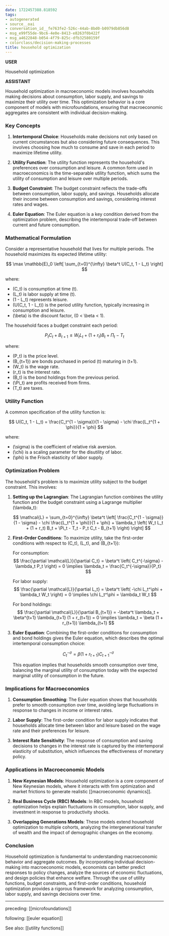 ```yaml
---
date: 1722457388.818592
tags:
- autogenerated
- source__oai
- conversation_id__fe763fe2-526c-44ab-8bd0-b0979db856d8
- msg_e99f55de-9bc6-4e0e-8413-e8263f0b422f
- msg_a4622848-b054-4f79-825c-dfb32580159f
- colorclass/decision-making-processes
title: household optimization
---
```


**USER**

Household optimization


**ASSISTANT**

Household optimization in macroeconomic models involves households making decisions about consumption, labor supply, and savings to maximize their utility over time. This optimization behavior is a core component of models with microfoundations, ensuring that macroeconomic aggregates are consistent with individual decision-making.

### Key Concepts

1. **Intertemporal Choice**:
   Households make decisions not only based on current circumstances but also considering future consequences. This involves choosing how much to consume and save in each period to maximize lifetime utility.

2. **Utility Function**:
   The utility function represents the household's preferences over consumption and leisure. A common form used in macroeconomics is the time-separable utility function, which sums the utility of consumption and leisure over multiple periods.

3. **Budget Constraint**:
   The budget constraint reflects the trade-offs between consumption, labor supply, and savings. Households allocate their income between consumption and savings, considering interest rates and wages.

4. **Euler Equation**:
   The Euler equation is a key condition derived from the optimization problem, describing the intertemporal trade-off between current and future consumption.

### Mathematical Formulation

Consider a representative household that lives for multiple periods. The household maximizes its expected lifetime utility:

$$
\max \mathbb{E}_0 \left[ \sum_{t=0}^{\infty} \beta^t U(C_t, 1 - L_t) \right]
$$

where:
- \(C_t\) is consumption at time \(t\).
- \(L_t\) is labor supply at time \(t\).
- \(1 - L_t\) represents leisure.
- \(U(C_t, 1 - L_t)\) is the period utility function, typically increasing in consumption and leisure.
- \(\beta\) is the discount factor, \(0 < \beta < 1\).

The household faces a budget constraint each period:

$$
P_t C_t + B_{t+1} \leq W_t L_t + (1 + r_t) B_t + \Pi_t - T_t
$$

where:
- \(P_t\) is the price level.
- \(B_{t+1}\) are bonds purchased in period \(t\) maturing in \(t+1\).
- \(W_t\) is the wage rate.
- \(r_t\) is the interest rate.
- \(B_t\) is the bond holdings from the previous period.
- \(\Pi_t\) are profits received from firms.
- \(T_t\) are taxes.

### Utility Function

A common specification of the utility function is:

$$
U(C_t, 1 - L_t) = \frac{C_t^{1 - \sigma}}{1 - \sigma} - \chi \frac{L_t^{1 + \phi}}{1 + \phi}
$$

where:
- \(\sigma\) is the coefficient of relative risk aversion.
- \(\chi\) is a scaling parameter for the disutility of labor.
- \(\phi\) is the Frisch elasticity of labor supply.

### Optimization Problem

The household's problem is to maximize utility subject to the budget constraint. This involves:

1. **Setting up the Lagrangian**:
   The Lagrangian function combines the utility function and the budget constraint using a Lagrange multiplier \(\lambda_t\):

   $$
   \mathcal{L} = \sum_{t=0}^{\infty} \beta^t \left[ \frac{C_t^{1 - \sigma}}{1 - \sigma} - \chi \frac{L_t^{1 + \phi}}{1 + \phi} + \lambda_t \left( W_t L_t + (1 + r_t) B_t + \Pi_t - T_t - P_t C_t - B_{t+1} \right) \right]
   $$

2. **First-Order Conditions**:
   To maximize utility, take the first-order conditions with respect to \(C_t\), \(L_t\), and \(B_{t+1}\):

   For consumption:
   $$
   \frac{\partial \mathcal{L}}{\partial C_t} = \beta^t \left( C_t^{-\sigma} - \lambda_t P_t \right) = 0 \implies \lambda_t = \frac{C_t^{-\sigma}}{P_t}
   $$

   For labor supply:
   $$
   \frac{\partial \mathcal{L}}{\partial L_t} = \beta^t \left( -\chi L_t^\phi + \lambda_t W_t \right) = 0 \implies \chi L_t^\phi = \lambda_t W_t
   $$

   For bond holdings:
   $$
   \frac{\partial \mathcal{L}}{\partial B_{t+1}} = -\beta^t \lambda_t + \beta^{t+1} \lambda_{t+1} (1 + r_{t+1}) = 0 \implies \lambda_t = \beta (1 + r_{t+1}) \lambda_{t+1}
   $$

3. **Euler Equation**:
   Combining the first-order conditions for consumption and bond holdings gives the Euler equation, which describes the optimal intertemporal consumption choice:

   $$
   C_t^{-\sigma} = \beta (1 + r_{t+1}) C_{t+1}^{-\sigma}
   $$

   This equation implies that households smooth consumption over time, balancing the marginal utility of consumption today with the expected marginal utility of consumption in the future.

### Implications for Macroeconomics

1. **Consumption Smoothing**:
   The Euler equation shows that households prefer to smooth consumption over time, avoiding large fluctuations in response to changes in income or interest rates.

2. **Labor Supply**:
   The first-order condition for labor supply indicates that households allocate time between labor and leisure based on the wage rate and their preferences for leisure.

3. **Interest Rate Sensitivity**:
   The response of consumption and saving decisions to changes in the interest rate is captured by the intertemporal elasticity of substitution, which influences the effectiveness of monetary policy.

### Applications in Macroeconomic Models

1. **New Keynesian Models**:
   Household optimization is a core component of New Keynesian models, where it interacts with firm optimization and market frictions to generate realistic [[macroeconomic dynamics]].

2. **Real Business Cycle (RBC) Models**:
   In RBC models, household optimization helps explain fluctuations in consumption, labor supply, and investment in response to productivity shocks.

3. **Overlapping Generations Models**:
   These models extend household optimization to multiple cohorts, analyzing the intergenerational transfer of wealth and the impact of demographic changes on the economy.

### Conclusion

Household optimization is fundamental to understanding macroeconomic behavior and aggregate outcomes. By incorporating individual decision-making into macroeconomic models, economists can better predict responses to policy changes, analyze the sources of economic fluctuations, and design policies that enhance welfare. Through the use of utility functions, budget constraints, and first-order conditions, household optimization provides a rigorous framework for analyzing consumption, labor supply, and savings decisions over time.


---

preceding: [[microfoundations]]  


following: [[euler equation]]

See also: [[utility functions]]